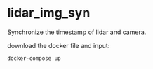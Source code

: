 # lidar_img_syn
Synchronize the timestamp of lidar and camera.



download the docker file and input:

`docker-compose up`

